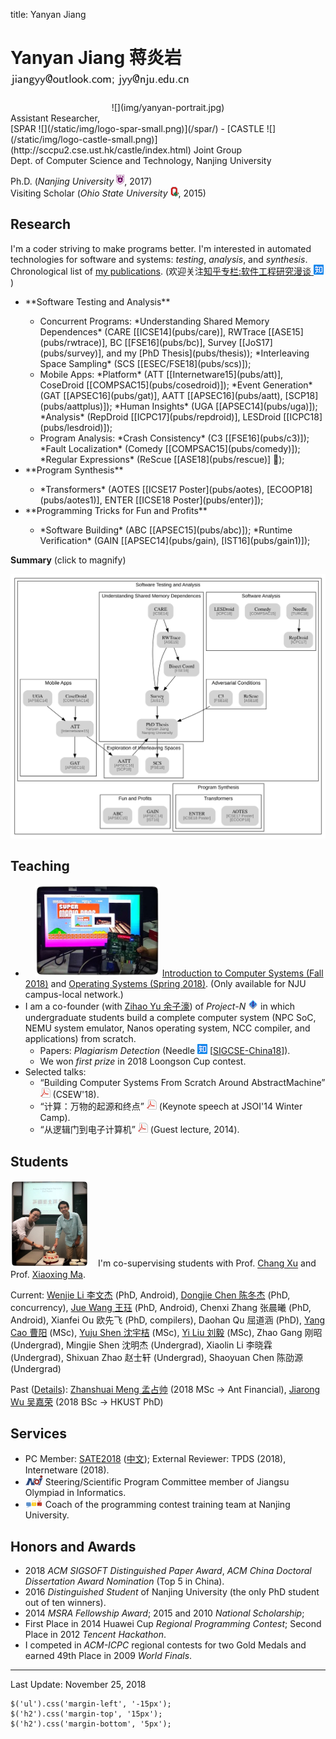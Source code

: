title: Yanyan Jiang

# Yanyan Jiang 蒋炎岩 ![](img/email.png)

<div class="row gutter" markdown="1">
<div class="col-lg-3 col-md-3 col-sm-4 col-xs-5">
  <center>![](img/yanyan-portrait.jpg)</center>
</div>
Assistant Researcher,<br>[SPAR ![](/static/img/logo-spar-small.png)](/spar/) - [CASTLE ![](/static/img/logo-castle-small.png)](http://sccpu2.cse.ust.hk/castle/index.html) Joint Group<br>Dept. of Computer Science and Technology, Nanjing University

Ph.D. (*Nanjing University* ![](img/nju_logo.png), 2017)<br>Visiting Scholar (*Ohio State University* ![](img/buckeye.png), 2015)

</div>

## Research

I'm a coder striving to make programs better. I'm interested in automated technologies for software and systems: *testing*, *analysis*, and *synthesis*. Chronological list of [my publications](pub). (欢迎关注[知乎专栏:软件工程研究漫谈 ![](img/zhihu.png)](https://zhuanlan.zhihu.com/se-research))

<div class="row gutter" markdown="1">
<div class="col-lg-7 col-md-7 col-sm-12">
<ul>
  <li>**Software Testing and Analysis**</li>
  <ul>
    <li>Concurrent Programs: *Understanding Shared Memory Dependences* (CARE [[ICSE14](pubs/care)], RWTrace [[ASE15](pubs/rwtrace)], BC [[FSE16](pubs/bc)], Survey [[JoS17](pubs/survey)], and my [PhD Thesis](pubs/thesis)); *Interleaving Space Sampling* (SCS [[ESEC/FSE18](pubs/scs)]);</li>
    <li>Mobile Apps: *Platform* (ATT [[Internetware15](pubs/att)], CoseDroid [[COMPSAC15](pubs/cosedroid)]); *Event Generation* (GAT [[APSEC16](pubs/gat)], AATT [[APSEC16](pubs/aatt), [SCP18](pubs/aattplus)]); *Human Insights* (UGA [[APSEC14](pubs/uga)]); *Analysis* (RepDroid [[ICPC17](pubs/repdroid)], LESDroid [[ICPC18](pubs/lesdroid)]);</li>
    <li>Program Analysis: *Crash Consistency* (C3 [[FSE16](pubs/c3)]); *Fault Localization* (Comedy [[COMPSAC15](pubs/comedy)]); *Regular Expressions* (ReScue [[ASE18](pubs/rescue)] 🏅);</li>
  </ul>
  <li>**Program Synthesis**</li>
  <ul>
    <li>*Transformers* (AOTES [[ICSE17 Poster](pubs/aotes), [ECOOP18](pubs/aotes1)], ENTER [[ICSE18 Poster](pubs/enter)]);</li>
  </ul>
  <li>**Programming Tricks for Fun and Profits**</li>
  <ul>
    <li>*Software Building* (ABC [[APSEC15](pubs/abc)]); *Runtime Verification* (GAIN [[APSEC14](pubs/gain), [IST16](pubs/gain1)]);</li>
  </ul>
</ul>
</div>

<div class="col-lg-5 col-md-5 col-sm-12" style="vertical-align:middle">

<b>Summary</b> (click to magnify)

<a href="summary"><img src="summary.svg"/></a>

</div>
</div>


## Teaching

* <img class="pull-right" style="margin-left:15px" width="200px" src="img/projectn.jpg"/> [Introduction to Computer Systems (Fall 2018)](/~jyywiki) and [Operating Systems (Spring 2018)](/~jyywiki). (Only available for NJU campus-local network.)
* I am a co-founder (with [Zihao Yu 余子濠](https://sashimi-yzh.github.io)) of *Project-N* ![](img/logo-n.png) in which undergraduate students build a complete computer system (NPC SoC, NEMU system emulator, Nanos operating system, NCC compiler, and applications) from scratch. 
    * Papers: *Plagiarism Detection* (Needle [![](img/zhihu.png)](http://zhuanlan.zhihu.com/p/40568346) [[SIGCSE-China18](pubs/needle)]).
    * We won *first prize* in 2018 Loongson Cup contest.
* Selected talks:
    * “Building Computer Systems From Scratch Around AbstractMachine” [![](/static/img/icon-pdf.png)](teach/am-talk.pdf) (CSEW'18).
    * “计算：万物的起源和终点” [![](/static/img/icon-pdf.png)](teach/20140121.pdf) (Keynote speech at JSOI'14 Winter Camp).
    * “从逻辑门到电子计算机” [![](/static/img/icon-pdf.png)](teach/20141008.pdf) (Guest lecture, 2014).

## Students

<img class="pull-left" width="125px" style="margin-right: 15px" src="img/yuju-cake.jpg"/>I'm co-supervising students with Prof. [Chang Xu](http://cs.nju.edu.cn/changxu) and Prof. [Xiaoxing Ma](/~xxm).

Current: [Wenjie Li 李文杰](/people/wenjieli) (PhD, Android), [Dongjie Chen 陈冬杰](/~dongjie) (PhD, concurrency), [Jue Wang 王珏](/people/juewang) (PhD, Android), Chenxi Zhang 张晨曦 (PhD, Android), Xianfei Ou 欧先飞 (PhD, compilers), Daohan Qu 屈道涵 (PhD), [Yang Cao 曹阳](/people/yangcao) (MSc), [Yuju Shen 沈宇桔](/~yuju) (MSc), [Yi Liu 刘毅](/people/yiliu) (MSc), Zhao Gang 刚昭 (Undergrad), Mingjie Shen 沈明杰 (Undergrad), Xiaolin Li 李晓霖 (Undergrad), Shixuan Zhao 赵士轩 (Undergrad), Shaoyuan Chen 陈劭源 (Undergrad)

Past ([Details](students)): [Zhanshuai Meng 孟占帅](/people/zhanshuaimeng) (2018 MSc → Ant Financial), [Jiarong Wu 吴嘉荣](http://home.cse.ust.hk/~jwubf/) (2018 BSc → HKUST PhD)

## Services

* PC Member: [SATE2018](http://sei.pku.edu.cn/~xiongyf04/confs/sate18/index_en.html) ([中文](http://sei.pku.edu.cn/~xiongyf04/confs/sate18/index.html)); External Reviewer: TPDS (2018), Internetware (2018).
* ![](img/noi.png) Steering/Scientific Program Committee member of Jiangsu Olympiad in Informatics.
* ![](img/acmicpc.png) Coach of the programming contest training team at Nanjing University.

## Honors and Awards
* 2018 *ACM SIGSOFT Distinguished Paper Award*, *ACM China Doctoral Dissertation Award Nomination* (Top 5 in China).
* 2016 *Distinguished Student* of Nanjing University (the only PhD student out of ten winners).
* 2014 *MSRA Fellowship Award*; 2015 and 2010 *National Scholarship*;
* First Place in 2014 Huawei Cup *Regional Programming Contest*; Second Place in 2012 *Tencent Hackathon*.
* I competed in *ACM-ICPC* regional contests for two Gold Medals and earned 49th Place in 2009 *World Finals*.

<hr>

Last Update: November 25, 2018

~~~{.customjs}
$('ul').css('margin-left', '-15px');
$('h2').css('margin-top', '15px');
$('h2').css('margin-bottom', '5px');
~~~
